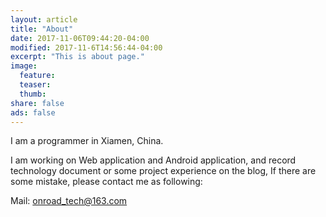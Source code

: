 ```yaml
---
layout: article
title: "About"
date: 2017-11-06T09:44:20-04:00
modified: 2017-11-6T14:56:44-04:00
excerpt: "This is about page."
image:
  feature:
  teaser:
  thumb:
share: false
ads: false
---
```


I am a programmer in Xiamen, China.

I am working on Web application and Android application, and record technology document or some project experience on the blog,  If there are some mistake, please contact me as following:

Mail: <onroad_tech@163.com>